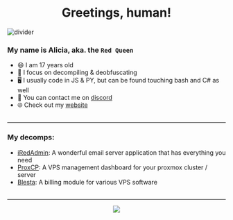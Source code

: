 <h1 align="center">Greetings, human!</h1>

![divider](https://i0.wp.com/images.hive.blog/DQmTSS1yipRYakGEHd4aAJvFSvkxjjWFdFhcU1n9v78sZ3D/hive-didver2.gif)

### My name is Alicia, aka. the `Red Queen`
- 😄 I am 17 years old
- 🤔 I focus on decompiling & deobfuscating
- 🖥️ I usually code in JS & PY, but can be found touching bash and C# as well
- 💬 You can contact me on [discord](https://free-tools.club/discord)
- 🌐 Check out my [website](https://free-tools.club)
<br><br>

-----

### My decomps:
- [iRedAdmin](https://github.com/marcus-alicia/iRedAdmin-Pro-SQL):
A wonderful email server application that has everything you need
- [ProxCP](https://github.com/marcus-alicia/proxcp):
A VPS management dashboard for your proxmox cluster / server
- [Blesta](https://github.com/marcus-alicia/blesta):
A billing module for various VPS software
<br><br>

-----

<p align="center">
  <img src="https://steamuserimages-a.akamaihd.net/ugc/933804182305893444/6C77B513A7CF49ECA9CD5304C1907C4A2E3BE351/?imw=5000&imh=5000&ima=fit&impolicy=Letterbox&imcolor=%23000000&letterbox=false">
</p>
